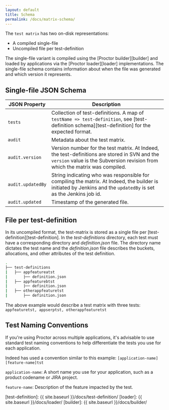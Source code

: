 ```yaml
---
layout: default
title: Schema
permalink: /docs/matrix-schema/
---
```


The `test matrix` has two on-disk representations:

- A compiled single-file
- Uncompiled file per test-definition

The single-file variant is compiled using the [Proctor builder][builder] and loaded by applications via the [Proctor loader][loader] implementations. The single-file schema contains information about when the file was generated and which version it represents.


## Single-file JSON Schema

| JSON Property | Description |
| ------------- | ----------- |
| `tests` | Collection of test-definitions. A map of `testName => test-definition`, see [test-definition schema][test-definition] for the expected format. |
| `audit` | Metadata about the test matrix. |
| `audit.version` | Version number for the test matrix. At Indeed, the test-definitions are stored in SVN and the `version` value is the Subversion revision from which the matrix was compiled. |
| `audit.updatedBy` | String indicating who was responsible for compiling the matrix. At Indeed, the builder is initiated by Jenkins and the `updatedBy` is set as the Jenkins job id. |
| `audit.updated` |  Timestamp of the generated file. |

## File per test-definition
In its uncompiled format, the test-matrix is stored as a single file per [test-definition][test-definition].
In the _test-definitions_ directory, each test must have a corresponding directory and _definition.json_ file.
The directory name dictates the test name and the _definition.json_ file describes the buckets, allocations, and other attributes of the test definition.

```bash
.
├── test-definitions
|   ├── appfeatureatst
|       ├── definition.json
|   ├── appfeaturebtst
|       ├── definition.json
|   ├── otherappfeaturetst
|       ├── definition.json
```

The above example would describe a test matrix with three tests: `appfeaturetst, appserptst, otherappfeaturetst`

## Test Naming Conventions

If you're using Proctor across multiple applications, it's advisable to use standard test naming conventions to help differentiate the tests you use for each application.

Indeed has used a convention similar to this example: `[application-name][feature-name]tst`

`application-name`: A short name you use for your application, such as a product codename or JIRA project.

`feature-name`: Description of the feature impacted by the test.

[test-definition]: {{ site.baseurl }}/docs/test-definition/
[loader]: {{ site.baseurl }}/docs/loader/
[builder]: {{ site.baseurl }}/docs/builder/
